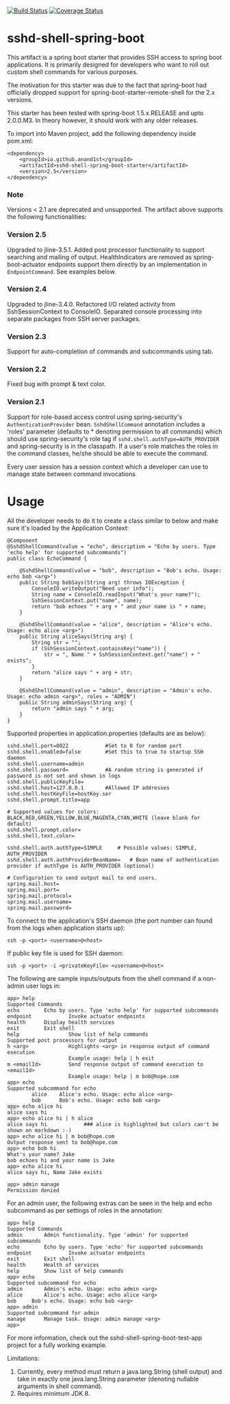 [![Build Status](https://travis-ci.org/anand1st/sshd-shell-spring-boot.svg?branch=master)](https://travis-ci.org/anand1st/sshd-shell-spring-boot)
[![Coverage Status](https://coveralls.io/repos/github/anand1st/sshd-shell-spring-boot/badge.svg?branch=master)](https://coveralls.io/github/anand1st/sshd-shell-spring-boot?branch=master)

# sshd-shell-spring-boot
This artifact is a spring boot starter that provides SSH access to spring boot applications. It is primarily designed for  developers who want to roll out custom shell commands for various purposes.

The motivation for this starter was due to the fact that spring-boot had officially dropped support for spring-boot-starter-remote-shell for the 2.x versions.

This starter has been tested with spring-boot 1.5.x.RELEASE and upto 2.0.0.M3. In theory however, it should work with any older releases.

To import into Maven project, add the following dependency inside pom.xml:

    <dependency>
        <groupId>io.github.anand1st</groupId>
        <artifactId>sshd-shell-spring-boot-starter</artifactId>
        <version>2.5</version>
    </dependency>

### Note
Versions < 2.1 are deprecated and unsupported. The artifact above supports the following functionalities:

### Version 2.5
Upgraded to jline-3.5.1. Added post processor functionality to support searching and mailing of output. HealthIndicators are removed as spring-boot-actuator endpoints support them directly by an implementation in `EndpointCommand`. See examples below.

### Version 2.4
Upgraded to jline-3.4.0. Refactored I/O related activity from SshSessionContext to ConsoleIO. Separated console processing into separate packages from SSH server packages.

### Version 2.3
Support for auto-completion of commands and subcommands using tab.

### Version 2.2
Fixed bug with prompt & text color.

### Version 2.1
Support for role-based access control using spring-security's `AuthenticationProvider` bean. `SshdShellCommand` annotation includes a 'roles' parameter (defaults to * denoting permission to all commands) which should use spring-security's role tag if `sshd.shell.authType=AUTH_PROVIDER` and spring-security is in the classpath. If a user's role matches the roles in the command classes, he/she should be able to execute the command. 

Every user session has a session context which a developer can use to manage state between command invocations

# Usage
All the developer needs to do it to create a class similar to below and make sure it's loaded by the Application Context:

    @Component
    @SshdShellCommand(value = "echo", description = "Echo by users. Type 'echo help' for supported subcommands")
    public class EchoCommand {
    
        @SshdShellCommand(value = "bob", description = "Bob's echo. Usage: echo bob <arg>")
        public String bobSays(String arg) throws IOException {
	        ConsoleIO.writeOutput("Need user info");
            String name = ConsoleIO.readInput("What's your name?");
            SshSessionContext.put("name", name);
            return "bob echoes " + arg + " and your name is " + name;
        }
    
        @SshdShellCommand(value = "alice", description = "Alice's echo. Usage: echo alice <arg>")
        public String aliceSays(String arg) {
            String str = "";
            if (SshSessionContext.containsKey("name")) {
                str = ", Name " + SshSessionContext.get("name") + " exists";
            }
            return "alice says " + arg + str;
        }
	
	    @SshdShellCommand(value = "admin", description = "Admin's echo. Usage: echo admin <arg>", roles = "ADMIN")
	    public String adminSays(String arg) {
	        return "admin says " + arg;
	    }
    }

Supported properties in application.properties (defaults are as below):

    sshd.shell.port=8022			#Set to 0 for random port
    sshd.shell.enabled=false		#Set this to true to startup SSH daemon
    sshd.shell.username=admin
    sshd.shell.password= 			#A random string is generated if password is not set and shown in logs
    sshd.shell.publicKeyFile=
    sshd.shell.host=127.0.0.1		#Allowed IP addresses
    sshd.shell.hostKeyFile=hostKey.ser
    sshd.shell.prompt.title=app
    
    # Supported values for colors: BLACK,RED,GREEN,YELLOW,BLUE,MAGENTA,CYAN,WHITE (leave blank for default)
    sshd.shell.prompt.color=
    sshd.shell.text.color=
    
    sshd.shell.auth.authType=SIMPLE		# Possible values: SIMPLE, AUTH_PROVIDER
    sshd.shell.auth.authProviderBeanName=	# Bean name of authentication provider if authType is AUTH_PROVIDER (optional)
    
    # Configuration to send output mail to end users.
    spring.mail.host=
    spring.mail.port=
    spring.mail.protocol=
    spring.mail.username=
    spring.mail.password=
    
To connect to the application's SSH daemon (the port number can found from the logs when application starts up):

    ssh -p <port> <username>@<host>

If public key file is used for SSH daemon:

    ssh -p <port> -i <privateKeyFile> <username>@<host>

The following are sample inputs/outputs from the shell command if a non-admin user logs in:

    app> help
    Supported Commands
    echo		Echo by users. Type 'echo help' for supported subcommands
    endpoint            Invoke actuator endpoints
    health		Display health services
    exit		Exit shell
    help                Show list of help commands
    Supported post processors for output
    h <arg>             Highlights <arg> in response output of command execution
                        Example usage: help | h exit
    m <emailId>         Send response output of command execution to <emailId>
                        Example usage: help | m bob@hope.com
    app> echo
    Supported subcommand for echo
            alice    Alice's echo. Usage: echo alice <arg>
            bob      Bob's echo. Usage: echo bob <arg>
    app> echo alice hi
    alice says hi
    app> echo alice hi | h alice
    alice says hi            ### alice is highlighted but colors can't be shown on markdown :-)
    app> echo alice hi | m bob@hope.com
    Output response sent to bob@hope.com
    app> echo bob hi
    What's your name? Jake
    bob echoes hi and your name is Jake
    app> echo alice hi
    alice says hi, Name Jake exists
    
    app> admin manage
    Permission denied

For an admin user, the following extras can be seen in the help and echo subcommand as per settings of roles in the annotation:

    app> help
    Supported Commands
    admin		Admin functionality. Type 'admin' for supported subcommands
    echo		Echo by users. Type 'echo' for supported subcommands
    endpoint            Invoke actuator endpoints
    exit		Exit shell
    health		Health of services
    help		Show list of help commands
    app> echo
    Supported subcommand for echo
    admin		Admin's echo. Usage: echo admin <arg>
    alice		Alice's echo. Usage: echo alice <arg>
    bob		Bob's echo. Usage: echo bob <arg>
    app> admin
    Supported subcommand for admin
    manage		Manage task. Usage: admin manage <arg>
    app>

For more information, check out the sshd-shell-spring-boot-test-app project for a fully working example.

Limitations:
1) Currently, every method must return a java.lang.String (shell output) and take in exactly one java.lang.String parameter (denoting nullable arguments in shell command).
2) Requires minimum JDK 8.
